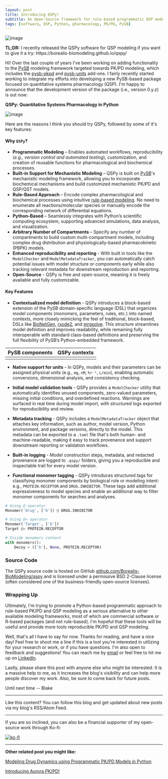 ```yaml
---
layout: post
title: Introducing QSPy!
subtitle: An Open-Source framework for rule-based programmatic QSP modeling built on PySB 
tags: [software, QSP, Python, pharmacology, PK/PD, PySB]
---
```


![image](https://drive.google.com/thumbnail?id=1vGDw3dRvl8zzTHsQuDJCoa06koOo4oo8&sz=h600)

<div class="alert alert-info">
<strong>TL;DR:</strong> I recenlty released the QSPy software for QSP modeling if you want to give it a try: https://borealis-biomodeling.github.io/qspy/
</div>

Hi! Over the last couple of years I've been working on adding functionality to the [PySB]() modeling framework targeted towards PK/PD modeling, which includes the [pysb-pkpd](https://blakeaw.github.io/pysb-pkpd/) and [pysb-units](https://github.com/Borealis-BioModeling/pysb-units) add-ons.  I fairly recently started working to integrate my efforts into developing a new PySB-based package focused on quantitative systems pharmacology (QSP). I'm happy to announce that the development version of the package (i.e., version 0.y.z) is out now:   


**QSPy: Quantitative Systems Pharmacology in Python**

![image](https://drive.google.com/thumbnail?id=1UFHb5S1SP2zR38nlHAQ4Rn2b0UWvDBuc&sz=h100)

Here are the reasons I think you should try QSPy, followed by some of it's key features:

#### Why `QSPy`?

- **Programmatic Modeling** – Enables automated workflows, reproducibility (_e.g., version control and automated testing_), customization, and creation of reusable functions for pharmacological and biochemical processes.
- **Built-in Support for Mechanistic Modeling** – QSPy is built on [PySB](https://pysb.org/)'s mechanistic modeling framework, allowing you to incorporate biochemical mechanisms and build customized mechanistic PK/PD and QSP/QST models.
- **Rule-Based Approach** – Encode complex pharmacological and biochemical processes using intuitive [rule-based modeling](https://en.wikipedia.org/wiki/Rule-based_modeling). No need to enumerate all reactions/molecular species or manually encode the corresponding network of differential equations.
- **Python-Based** – Seamlessly integrates with Python’s scientific computing ecosystem, supporting advanced simulations, data analysis, and visualization.
- **Arbitrary Number of Compartments** – Specify any number of compartments to build custom multi-compartment models, including complex drug distribution and physiologically-based pharmacokinetic (PBPK) models.
- **Enhanced reproducibility and reporting** - With built in tools like the `ModelChecker` and `ModelMetadataTracker`, you can automatically catch potential issues with model structure or components early while also tracking relevant metadata for downstream reproduction and reporting.   
- **Open-Source** - QSPy is free and open-source, meaning it is freely available and fully customizable.

#### Key Features

- **Contextualized model definition** - QSPy introduces a block-based extension of the PySB domain-specific language (DSL) that organizes model components (monomers, parameters, rules, etc.) into named contexts, more closely mimicking the feel of traditional, block-based, DSLs like [BioNetGen](https://bionetgen.org/), [rxode2](https://nlmixr2.github.io/rxode2/), and [mrgsolve](https://mrgsolve.org/). This structure streamlines model definition and improves readability, while remaining fully interoperable with standard class-based definitions and preserving the full flexibility of PySB’s Python-embedded framework.

| PySB  components | QSPy contexts |
| ---- | ------------- |
| <script src="https://gist.github.com/blakeaw/4c57d06538570701811c3556d72741ae.js"></script> | <script src="https://gist.github.com/blakeaw/255e5a3a6358985b452f336f51107304.js"></script> |

- **Native support for units** - In QSPy, models and their parameters can be assigned physical units (e.g., `mg`, `nM`, `hr⁻¹`, `L/min`), enabling automatic conversions, dimensional analysis, and consistency checking.

- **Initial model validation tools** - QSPy provides a `ModelChecker` utility that automatically identifies unused components, zero-valued parameters, missing initial conditions, and overdefined reactions. Warnings are surfaced in real time during model import, with structured logs exported for reproducibility and review.

- **Metadata tracking** - QSPy includes a `ModelMetadataTracker` object that attaches key information, such as author, model version, Python environment, and package versions, directly to the model. This metadata can be exported to a `.toml` file that's both human- and machine-readable, making it easy to track provenance and support downstream reporting or validation workflows.

- **Built-in logging** - Model construction steps, metadata, and redacted provenance are logged to `.qspy/` folders, giving you a reproducible and inspectable trail for every model version.

- **Functional monomer tagging** - QSPy introduces structured tags for classifying monomer components by biological role or modeling intent: e.g., `PROTEIN.RECEPTOR` and `DRUG.INHIBITOR`. These tags add additional expressiveness to model species and enable an additional way to filter monomer components for searches and analyses.

```python
# Using @ operator
Monomer('Drug', ['b']) @ DRUG.INHIBITOR

# Using @= operator
Monomer('Target', ['b'])
Target @= PROTEIN.RECEPTOR

# Inside monomers context
with monomers():
    Decoy = (['b'], None, PROTEIN.RECEPTOR)
```


### Source Code

The QSPy source code is hosted on GitHub [github.com/Borealis-BioModeling/qspy](https://github.com/Borealis-BioModeling/qspy) and is licensed under a permissive BSD 2-Clause license (often considered one of the business-friendly open-source licenses).  


### Wrapping Up

Ultimately, I'm trying to promote a Python-based programmatic approach to rule-based PK/PD and QSP modeling as a serious alternative to other available modeling frameworks, most of which are commercial software or R-based packages (and not rule-based). I'm hopeful that these tools will be useful and provide more tools reproducible PK/PD and QSP modeling. 

Well, that's all I have to say for now. Thanks for reading, and have a nice day! Feel free to shoot me a line if this is a tool you're interested in utilizing for your research or work, or if you have questions. I'm also open to feedback and suggestions! You can reach me by [email](mailto:blakeaw1102@gmail.com) or feel free to hit me up on [LinkedIn](https://www.linkedin.com/in/blakewilson3/).


Lastly, please share this post with anyone else who might be interested. It is a massive help to me, as it increases the blog's visibility and can help more people discover my work. Also, be sure to come back for future posts.


Until next time -- Blake

------

Like this content? You can follow this blog and get updated about new posts via my blog's RSS/Atom Feed.

------

If you are so inclined, you can also be a financial supporter of my open-source work through Ko-fi:


 [![ko-fi](https://ko-fi.com/img/githubbutton_sm.svg)](https://ko-fi.com/J3J4ZUCVU)

------

**Other related post you might like:**

[Modeling Drug Dynamics using Programmatic PK/PD Models in Python](https://blakeaw.github.io/2023-10-23-pysb-pkpd/)

[Introducing Aurora PK/PD!](https://blakeaw.github.io/2024-07-29-aurora-pkpd-announcement/)
